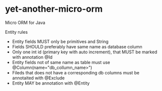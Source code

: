 # yet-another-micro-orm
Micro ORM for Java

Entity rules 
-   Entity fields MUST only be primitives and String
-   Fields SHOULD preferably have same name as database column
-   Only one int id (primary key with auto increment), that MUST be marked with annotation @Id
-   Entity fields not of same name as table must use @Column(name="db_collumn_name>")
-   Fileds that does not have a corresponding db columns must be annotaited with @Exclude
-   Entity MAY be annotation with @Entity